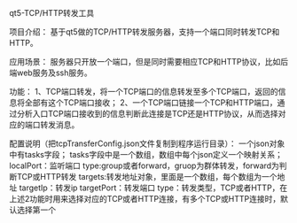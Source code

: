 qt5-TCP/HTTP转发工具

项目介绍：
基于qt5做的TCP/HTTP转发服务器，支持一个端口同时转发TCP和HTTP。

应用场景：
服务器只开放一个端口，但是同时需要相应TCP和HTTP协议，比如后端web服务及ssh服务。

功能：
1、TCP端口转发，将一个TCP端口的信息转发至多个TCP端口，返回的信息将全部有这个TCP端口接收；
2、一个TCP端口链接一个TCP和HTTP端口，通过分析入口TCP端口接收到的信息判断此连接是TCP还是HTTP协议，从而选择对应的端口转发消息。

配置说明（把tcpTransferConfig.json文件复制到程序运行目录）：
一个json对象中有tasks字段；
tasks字段中是一个数组，数组中每个json定义一个映射关系；
localPort：监听端口
type:group或者forward，gruop为群体转发，forward为判断TCP或HTTP转发
targets:转发地址对象，里面是一个数组，每个数组为一个地址
		targetIp：转发ip
		targetPort：转发端口
		type：转发类型，TCP或者HTTP，在上述2功能时用来选择对应的TCP或者HTTP连接，有多个TCP或HTTP连接时，默认选择第一个